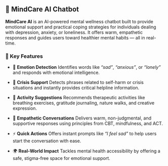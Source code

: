 
## 🧠 MindCare AI Chatbot

**MindCare AI** is an AI-powered mental wellness chatbot built to provide emotional support and practical coping strategies for individuals dealing with depression, anxiety, or loneliness. It offers warm, empathetic responses and guides users toward healthier mental habits — all in real-time.

### 🔑 Key Features

* 🧭 **Emotion Detection**
  Identifies words like *“sad”*, *“anxious”*, or *“lonely”* and responds with emotional intelligence.

* 🚨 **Crisis Support**
  Detects phrases related to self-harm or crisis situations and instantly provides critical helpline information.

* 🧘 **Activity Suggestions**
  Recommends therapeutic activities like breathing exercises, gratitude journaling, nature walks, and creative expression.

* 💬 **Empathetic Conversations**
  Delivers warm, non-judgmental, and supportive responses using principles from CBT, mindfulness, and ACT.

* ⚡ **Quick Actions**
  Offers instant prompts like *“I feel sad”* to help users start the conversation with ease.

* 🌍 **Real-World Impact**
  Tackles mental health accessibility by offering a safe, stigma-free space for emotional support.

